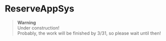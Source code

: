 # ReserveAppSys
> **Warning**  
> Under construction!  
> Probably, the work will be finished by 3/31, so please wait until then!
